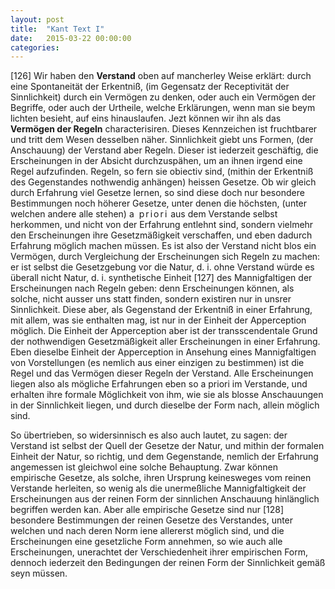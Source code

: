 ```yaml
---
layout: post
title:  "Kant Text I"
date:   2015-03-22 00:00:00
categories: 
---
```

[126] Wir haben den __Verstand__ oben auf mancherley Weise erklärt: durch eine Spontaneität der Erkentniß, (im Gegensatz der Receptivität der Sinnlichkeit) durch ein Vermögen zu denken, oder auch ein Vermögen der Begriffe, oder auch der Urtheile, welche Erklärungen, wenn man sie beym lichten besieht, auf eins hinauslaufen. Jezt können wir ihn als das **Vermögen der Regeln** characterisiren. Dieses Kennzeichen ist fruchtbarer und tritt dem Wesen desselben näher. Sinnlichkeit giebt uns Formen, (der Anschauung) der Verstand aber Regeln. Dieser ist iederzeit geschäftig, die Erscheinungen in der Absicht durchzuspähen, um an ihnen irgend eine Regel aufzufinden. Regeln, so fern sie obiectiv sind, (mithin der Erkentniß des Gegenstandes nothwendig anhängen) heissen Gesetze. Ob wir gleich durch Erfahrung viel Gesetze lernen, so sind diese doch nur besondere Bestimmungen noch höherer Gesetze, unter denen die höchsten, (unter welchen andere alle stehen) <span style="letter-spacing: 2px">a priori</span> aus dem Verstande selbst herkommen, und nicht von der Erfahrung entlehnt sind, sondern vielmehr den Erscheinungen ihre Gesetzmäßigkeit verschaffen, und eben dadurch Erfahrung möglich machen müssen. Es ist also der Verstand nicht blos ein Vermögen, durch Vergleichung der Erscheinungen sich Regeln zu machen: er ist selbst die Gesetzgebung vor die Natur, d. i. ohne Verstand würde es überall nicht Natur, d. i. synthetische Einheit [127] des Mannigfaltigen der Erscheinungen nach Regeln geben: denn Erscheinungen können, als solche, nicht ausser uns statt finden, sondern existiren nur in unsrer Sinnlichkeit. Diese aber, als Gegenstand der Erkentniß in einer Erfahrung, mit allem, was sie enthalten mag, ist nur in der Einheit der Apperception möglich. Die Einheit der Apperception aber ist der transscendentale Grund der nothwendigen Gesetzmäßigkeit aller Erscheinungen in einer Erfahrung. Eben dieselbe Einheit der Apperception in Ansehung eines Mannigfaltigen von Vorstellungen (es nemlich aus einer einzigen zu bestimmen) ist die Regel und das Vermögen dieser Regeln der Verstand. Alle Erscheinungen liegen also als mögliche Erfahrungen eben so a priori im Verstande, und erhalten ihre formale Möglichkeit von ihm, wie sie als blosse Anschauungen in der Sinnlichkeit liegen, und durch dieselbe der Form nach, allein möglich sind.

So übertrieben, so widersinnisch es also auch lautet, zu sagen: der Verstand ist selbst der Quell der Gesetze der Natur, und mithin der formalen Einheit der Natur, so richtig, und dem Gegenstande, nemlich der Erfahrung angemessen ist gleichwol eine solche Behauptung. Zwar können empirische Gesetze, als solche, ihren Ursprung keinesweges vom reinen Verstande herleiten, so wenig als die unermeßliche Mannigfaltigkeit der Erscheinungen aus der reinen Form der sinnlichen Anschauung hinlänglich begriffen werden kan. Aber alle empirische Gesetze sind nur [128] besondere Bestimmungen der reinen Gesetze des Verstandes, unter welchen und nach deren Norm iene allererst möglich sind, und die Erscheinungen eine gesetzliche Form annehmen, so wie auch alle Erscheinungen, unerachtet der Verschiedenheit ihrer empirischen Form, dennoch iederzeit den Bedingungen der reinen Form der Sinnlichkeit gemäß seyn müssen.
